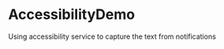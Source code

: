 AccessibilityDemo
=================

Using accessibility service to capture the text from notifications
